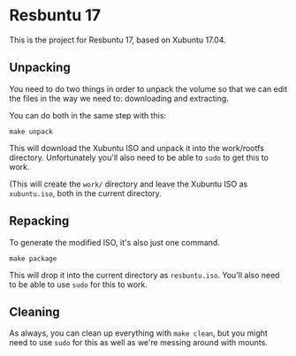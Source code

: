 # Resbuntu 17

This is the project for Resbuntu 17, based on Xubuntu 17.04.

## Unpacking

You need to do two things in order to unpack the volume so that we can edit the
files in the way we need to: downloading and extracting.

You can do both in the same step with this:

```
make unpack
```

This will download the Xubuntu ISO and unpack it into the work/rootfs
directory.  Unfortunately you'll also need to be able to `sudo` to get this
to work.

(This will create the `work/` directory and leave the Xubuntu ISO as
`xubuntu.iso`, both in the current directory.

## Repacking

To generate the modified ISO, it's also just one command.

```
make package
```

This will drop it into the current directory as `resbuntu.iso`.  You'll also
need to be able to use `sudo` for this to work.

## Cleaning

As always, you can clean up everything with `make clean`, but you might need
to use `sudo` for this as well as we're messing around with mounts.
